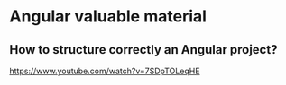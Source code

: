 # Angular valuable material
## How to structure correctly an Angular project?
https://www.youtube.com/watch?v=7SDpTOLeqHE
